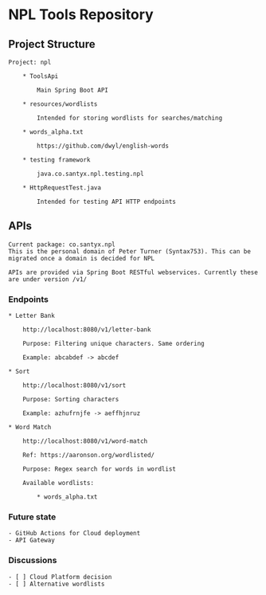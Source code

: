 # NPL Tools Repository

## Project Structure

    Project: npl

        * ToolsApi

            Main Spring Boot API

        * resources/wordlists
        
            Intended for storing wordlists for searches/matching

        * words_alpha.txt

            https://github.com/dwyl/english-words

        * testing framework

            java.co.santyx.npl.testing.npl

        * HttpRequestTest.java

            Intended for testing API HTTP endpoints


## APIs

    Current package: co.santyx.npl
    This is the personal domain of Peter Turner (Syntax753). This can be migrated once a domain is decided for NPL

    APIs are provided via Spring Boot RESTful webservices. Currently these are under version /v1/

### Endpoints

    * Letter Bank

        http://localhost:8080/v1/letter-bank

        Purpose: Filtering unique characters. Same ordering

        Example: abcabdef -> abcdef

    * Sort

        http://localhost:8080/v1/sort

        Purpose: Sorting characters

        Example: azhufrnjfe -> aeffhjnruz

    * Word Match

        http://localhost:8080/v1/word-match

        Ref: https://aaronson.org/wordlisted/

        Purpose: Regex search for words in wordlist

        Available wordlists:
            
            * words_alpha.txt

### Future state

    - GitHub Actions for Cloud deployment
    - API Gateway

### Discussions

    - [ ] Cloud Platform decision
    - [ ] Alternative wordlists  